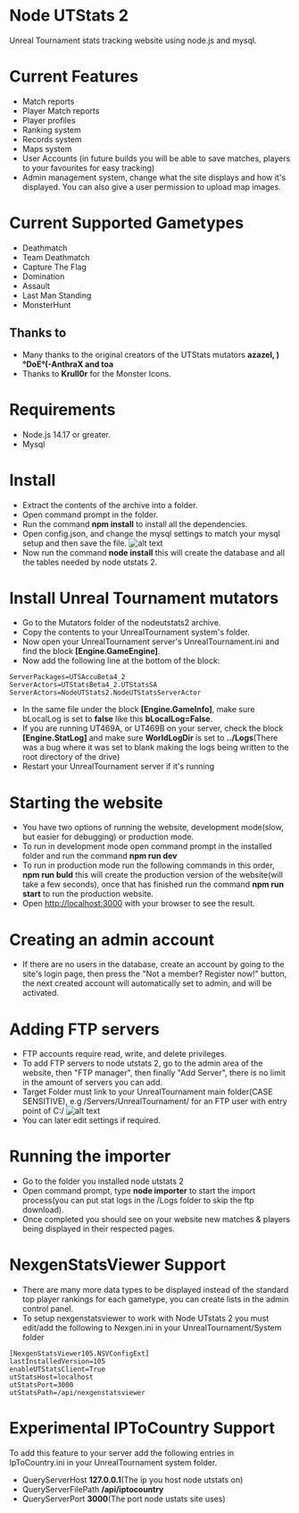 # Node UTStats 2
Unreal Tournament stats tracking website using node.js and mysql.

# Current Features
- Match reports
- Player Match reports
- Player profiles
- Ranking system
- Records system
- Maps system
- User Accounts (in future builds you will be able to save matches, players to your favourites for easy tracking)
- Admin management system, change what the site displays and how it's displayed. You can also give a user permission to upload map images.

# Current Supported Gametypes
- Deathmatch
- Team Deathmatch
- Capture The Flag
- Domination 
- Assault
- Last Man Standing
- MonsterHunt

## Thanks to
- Many thanks to the original creators of the UTStats mutators **azazel, )°DoE°(-AnthraX and toa**
- Thanks to **Krull0r** for the Monster Icons.

# Requirements
- Node.js 14.17 or greater.
- Mysql

# Install
- Extract the contents of the archive into a folder.
- Open command prompt in the folder.
- Run the command **npm install** to install all the dependencies.
- Open config.json, and change the mysql settings to match your mysql setup and then save the file.
![alt text](https://i.imgur.com/nwuVLkp.png "config.json image")
- Now run the command **node install** this will create the database and all the tables needed by node utstats 2.

# Install Unreal Tournament mutators
- Go to the Mutators folder of the nodeutstats2 archive.
- Copy the contents to your UnrealTournament system's folder.
- Now open your UnrealTournament server's UnrealTournament.ini and find the block **[Engine.GameEngine]**.
- Now add the following line at the bottom of the block:
```
ServerPackages=UTSAccuBeta4_2
ServerActors=UTStatsBeta4_2.UTStatsSA
ServerActors=NodeUTStats2.NodeUTStatsServerActor
```
- In the same file under the block **[Engine.GameInfo]**, make sure bLocalLog is set to **false** like this **bLocalLog=False**.
- If you are running UT469A, or UT469B on your server, check the block **[Engine.StatLog]** and make sure **WorldLogDir** is set to **../Logs**(There was a bug where it was set to blank making the logs being written to the root directory of the drive)
- Restart your UnrealTournament server if it's running

# Starting the website
- You have two options of running the website, development mode(slow, but easier for debugging) or production mode.
- To run in development mode open command prompt in the installed folder and run the command **npm run dev**
- To run in production mode run the following commands in this order, **npm run buld** this will create the production version of the website(will take a few seconds), once that has finished run the command **npm run start** to run the production website. 
- Open [http://localhost:3000](http://localhost:3000) with your browser to see the result.

# Creating an admin account
- If there are no users in the database, create an account by going to the site's login page, then press the "Not a member? Register now!" button, the next created account will automatically set to admin, and will be activated.

# Adding FTP servers
- FTP accounts require read, write, and delete privileges. 
- To add FTP servers to node utstats 2, go to the admin area of the website, then "FTP manager", then finally "Add Server", there is no limit in the amount of servers you can add.
- Target Folder must link to your UnrealTournament main folder(CASE SENSITIVE), e.g /Servers/UnrealTournament/ for an FTP user with entry point of C:/
![alt text](https://i.imgur.com/aMJUxCm.png "ftp image")
- You can later edit settings if required.

# Running the importer
- Go to the folder you installed node utstats 2
- Open command prompt, type **node importer** to start the import process(you can put stat logs in the /Logs folder to skip the ftp download).
- Once completed you should see on your website new matches & players being displayed in their respected pages.


# NexgenStatsViewer Support
- There are many more data types to be displayed instead of the standard top player rankings for each gametype, you can create lists in the admin control panel.
- To setup nexgenstatsviewer to work with Node UTstats 2 you must edit/add the following to Nexgen.ini in your UnrealTournament/System folder
```
[NexgenStatsViewer105.NSVConfigExt]
lastInstalledVersion=105
enableUTStatsClient=True
utStatsHost=localhost
utStatsPort=3000
utStatsPath=/api/nexgenstatsviewer
```

# Experimental IPToCountry Support
To add this feature to your server add the following entries in IpToCountry.ini in your UnrealTournament system folder.
- QueryServerHost **127.0.0.1**(The ip you host node utstats on)
- QueryServerFilePath **/api/iptocountry**
- QueryServerPort **3000**(The port node ustats site uses)

